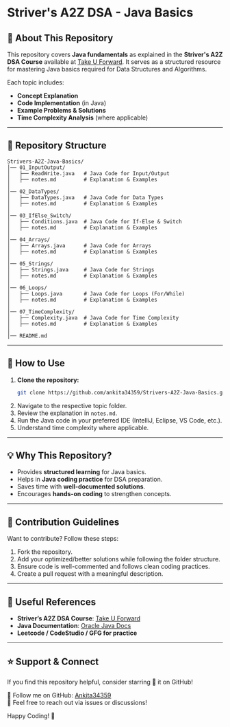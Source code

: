 # Striver's A2Z DSA - Java Basics

## 📌 About This Repository
This repository covers **Java fundamentals** as explained in the **Striver's A2Z DSA Course** available at [Take U Forward](https://takeuforward.org/). It serves as a structured resource for mastering Java basics required for Data Structures and Algorithms.

Each topic includes:
- **Concept Explanation**
- **Code Implementation** (in Java)
- **Example Problems & Solutions**
- **Time Complexity Analysis** (where applicable)

---

## 📂 Repository Structure
```
Strivers-A2Z-Java-Basics/
│── 01_InputOutput/
│   ├── ReadWrite.java   # Java Code for Input/Output
│   ├── notes.md         # Explanation & Examples
│
│── 02_DataTypes/
│   ├── DataTypes.java   # Java Code for Data Types
│   ├── notes.md         # Explanation & Examples
│
│── 03_IfElse_Switch/
│   ├── Conditions.java  # Java Code for If-Else & Switch
│   ├── notes.md         # Explanation & Examples
│
│── 04_Arrays/
│   ├── Arrays.java      # Java Code for Arrays
│   ├── notes.md         # Explanation & Examples
│
│── 05_Strings/
│   ├── Strings.java     # Java Code for Strings
│   ├── notes.md         # Explanation & Examples
│
│── 06_Loops/
│   ├── Loops.java       # Java Code for Loops (For/While)
│   ├── notes.md         # Explanation & Examples
│
│── 07_TimeComplexity/
│   ├── Complexity.java  # Java Code for Time Complexity
│   ├── notes.md         # Explanation & Examples
│
│── README.md
```
---

## 🚀 How to Use
1. **Clone the repository:**
   ```bash
   git clone https://github.com/ankita34359/Strivers-A2Z-Java-Basics.git
   ```
2. Navigate to the respective topic folder.
3. Review the explanation in `notes.md`.
4. Run the Java code in your preferred IDE (IntelliJ, Eclipse, VS Code, etc.).
5. Understand time complexity where applicable.

---

## 💡 Why This Repository?
- Provides **structured learning** for Java basics.
- Helps in **Java coding practice** for DSA preparation.
- Saves time with **well-documented solutions**.
- Encourages **hands-on coding** to strengthen concepts.

---

## 📢 Contribution Guidelines
Want to contribute? Follow these steps:
1. Fork the repository.
2. Add your optimized/better solutions while following the folder structure.
3. Ensure code is well-commented and follows clean coding practices.
4. Create a pull request with a meaningful description.

---

## 🔗 Useful References
- **Striver’s A2Z DSA Course**: [Take U Forward](https://takeuforward.org/)
- **Java Documentation**: [Oracle Java Docs](https://docs.oracle.com/en/java/)
- **Leetcode / CodeStudio / GFG for practice**

---

## ⭐ Support & Connect
If you find this repository helpful, consider starring 🌟 it on GitHub!

📌 Follow me on GitHub: [Ankita34359](https://github.com/ankita34359)  
📧 Feel free to reach out via issues or discussions!

Happy Coding! 🚀

